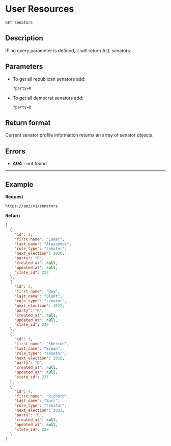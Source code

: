 # User Resources

    GET senators

## Description
IF no query parameter is defined, it will return ALL senators.

## Parameters
* To get all republican senators add:
    
    `?party=R`
    
* To get all democrat senators add:
    
    `?party=D`


## Return format
Current senator profile information returns an array of senator objects.


## Errors
* **404** - not found

***

## Example
**Request**

    https://api/v1/senators

**Return**
``` json
[
  {
    "id": 1,
    "first_name": "Lamar",
    "last_name": "Alexander",
    "role_type": "senator",
    "next_election": 2020,
    "party": "R",
    "created_at": null,
    "updated_at": null,
    "state_id": 225
  },
  {
    "id": 2,
    "first_name": "Roy",
    "last_name": "Blunt",
    "role_type": "senator",
    "next_election": 2022,
    "party": "R",
    "created_at": null,
    "updated_at": null,
    "state_id": 226
  },
  {
    "id": 3,
    "first_name": "Sherrod",
    "last_name": "Brown",
    "role_type": "senator",
    "next_election": 2018,
    "party": "D",
    "created_at": null,
    "updated_at": null,
    "state_id": 227
  },
  {
    "id": 4,
    "first_name": "Richard",
    "last_name": "Burr",
    "role_type": "senator",
    "next_election": 2022,
    "party": "R",
    "created_at": null,
    "updated_at": null,
    "state_id": 228
  }
]
```

[OAuth]: https://github.com/500px/api-documentation/tree/master/authentication
[full format]: https://github.com/500px/api-documentation/blob/master/basics/formats_and_terms.md#profile-format
